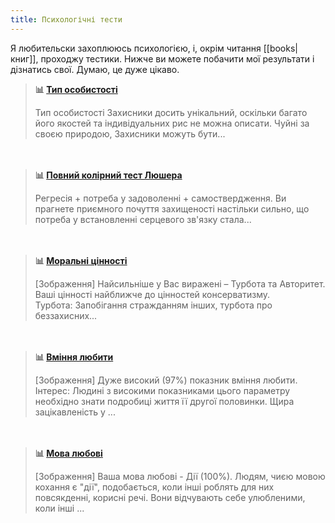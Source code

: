 ```yaml
---
title: Психологічні тести
---
```


Я любительски захоплююсь психологією, і, окрім читання [[books|книг]], проходжу тестики. Нижче ви можете побачити мої результати і дізнатись свої. Думаю, це дуже цікаво.

> **📊 [Тип особистості](/psycho/personality-type)**
> 
> Тип особистості Захисники досить унікальний, оскільки багато його якостей та індивідуальних рис не можна описати. Чуйні за своєю природою, Захисники можуть бути...

ᅠ
> **📊 [Повний колірний тест Люшера](psycho/luscher)**
> 
> Регресія + потреба у задоволенні + самоствердження. Ви прагнете приємного почуття захищеності настільки сильно, що потреба у встановленні серцевого зв'язку стала...

ᅠ
> **📊 [Моральні цінності](psycho/moral-vignettes)**
> 
> [Зображення] Найсильніше у Вас виражені – Турбота та Авторитет. Ваші цінності найближче до цінностей консерватизму. Турбота: Запобігання стражданням інших, турбота про беззахисних...

ᅠ
> **📊 [Вміння любити](/psycho/capacity-to-love)**
> 
> [Зображення] Дуже високий (97%) показник вміння любити. Інтерес: Людині з високими показниками цього параметру необхідно знати подробиці життя її другої половинки. Щира зацікавленість у ...

ᅠ
> **📊 [Мова любові](/psycho/love-languages)**
> 
> [Зображення] Ваша мова любові - Дії (100%). Людям, чиєю мовою кохання є "дії", подобається, коли інші роблять для них повсякденні, корисні речі. Вони відчувають себе улюбленими, коли інші ...
